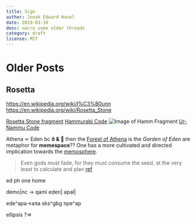 ```yaml
---
title: Sign
author: Jonah Edward Havel
date: 2019-03-18
desc: necro some older threads
category: draft
license: MIT
---
```

# Older Posts

<!--Prose Edda --> 
## Rosetta
https://en.wikipedia.org/wiki/I%C3%B0unn
https://en.wikipedia.org/wiki/Rosetta_Stone

[Rosetta Stone fragment](https://en.wikipedia.org/wiki/Rosetta_Stone#/media/File:Rosetta_Stone.JPG)
[Hammurabi Code](https://en.wikipedia.org/wiki/Code_of_Hammurabi)
![Image of Hamm Fragment](https://en.wikipedia.org/wiki/Code_of_Hammurabi#/media/File:Code-de-Hammurabi-1.jpg)
[Ur-Nammu Code](fragment)

Athena ≂ Eden bc **ð & 🍎** then
the [Forest of Athena][athena] is the _Garden of Eden_
are metaphor for __memespace__?? One has a more cultivated and directed implication
towards the [memosphere][memosphere].

> Even gods must fade, for they must consume the seed, at the very least to
calculate and plan [ref](fate)

[fate]:(www.url.org/)

[athena]:www.url.org/
[memosphere]:www.url.org/

ed ph one home

demo|nc ->
qami
eden|
apal|

ede^apa->aπa
sks^gbg
πρe^ap

ellipsis ?=>
